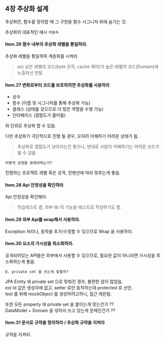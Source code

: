 ## 4장 추상화 설계 

추상화란, 함수를 정의할 때 그 구현을 함수 시그니처 뒤에 숨기는 것.   

추상화의 대표적인 예시 `자동차`

#### Item.26 함수 내부의 추상화 레벨을 통일하라.

추상화 레벨을 통일하여 계층화를 시켜라

> ex) 낮은 레벨의 코드(byte 조작, cache 제어)가 높은 레벨의 코드(Domain)에 노출되선 안됨

#### Item.27 변화로부터 코드를 보호하려면 추상화를 사용하라

- 상수 
- 함수 (이름 및 시그니처를 통해 추상화 가능)
- 클래스 (상태를 갖으므로 더 많은 역할을 수행 가능)
- 인터페이스 (결합도가 줄어듦)

위 단위로 추상화 할 수 있음.


다만 추상화가 극단적으로 진행 될 경우, 오히려 이해하기 어려운 상태가 됨.

> 추상화로 결합도가 낮아지는건 좋으나, 반대로 사람이 이해하기는 어려운 코드가 될 수 있음

`어떻게 균형을 맞춰야하는가?` 

진행하는 프로젝트 레벨 혹은 성격, 컨벤션에 따라 맞추는게 좋음. 


#### Item.28 Api 안정성을 확인하라

Api 안정성을 확인해라.

> 학습테스트 겸, 외부 lib 의 기능을 테스트로 작성하기도 함.

#### Item.29 외부 Api를 wrap해서 사용하라.

Exception 처리나, 동작을 추가/수정할 수 있으므로 Wrap 을 사용하라.

#### Item.30 요소의 가시성을 최소화하라.

공개되어있는 API들은 외부에서 사용할 수 있으므로, 필요한 값이 아니라면 가시성을 최소화하는게 좋음.

`Q. private set 을 쓰는게 맞을까?`

JPA Entity 에 private set 으로 맞춰진 경우, 불편한 점이 많았음.   
ex) Id 값은 생성자에 없고, setter 로만 동작하는데 protected 로 선언.   
test 를 위해 mockObject 를 생성하려고하니, 접근 제한됨.

또한 모든 property 에 private set 을 붙이는게 맞는건가 ??    
DataModel + Domain 을 섞어서 쓰고 있는게 문제인건가 ??

#### Item.31 문서로 규약을 정의하라 / 추상화 규약을 지켜라 

규약을 지켜라.



